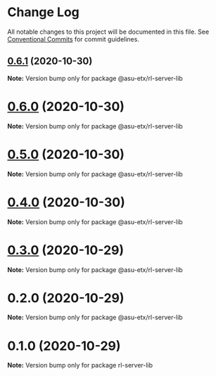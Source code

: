 # Change Log

All notable changes to this project will be documented in this file.
See [Conventional Commits](https://conventionalcommits.org) for commit guidelines.

## [0.6.1](https://github.com/ETX-ASU/ring-leader/compare/@asu-etx/rl-server-lib@0.6.0...@asu-etx/rl-server-lib@0.6.1) (2020-10-30)

**Note:** Version bump only for package @asu-etx/rl-server-lib





# [0.6.0](http://github.com/jstanley70/ETX-ASU/ring-leader/compare/@asu-etx/rl-server-lib@0.5.0...@asu-etx/rl-server-lib@0.6.0) (2020-10-30)

**Note:** Version bump only for package @asu-etx/rl-server-lib





# [0.5.0](http://github.com/jstanley70/ETX-ASU/ring-leader/compare/@asu-etx/rl-server-lib@0.4.0...@asu-etx/rl-server-lib@0.5.0) (2020-10-30)

**Note:** Version bump only for package @asu-etx/rl-server-lib





# [0.4.0](http://github.com/jstanley70/ETX-ASU/ring-leader/compare/@asu-etx/rl-server-lib@0.3.0...@asu-etx/rl-server-lib@0.4.0) (2020-10-30)

**Note:** Version bump only for package @asu-etx/rl-server-lib





# [0.3.0](http://github.com/jstanley70/ETX-ASU/ring-leader/compare/@asu-etx/rl-server-lib@0.2.0...@asu-etx/rl-server-lib@0.3.0) (2020-10-29)

**Note:** Version bump only for package @asu-etx/rl-server-lib





# 0.2.0 (2020-10-29)

**Note:** Version bump only for package @asu-etx/rl-server-lib





# 0.1.0 (2020-10-29)

**Note:** Version bump only for package rl-server-lib
